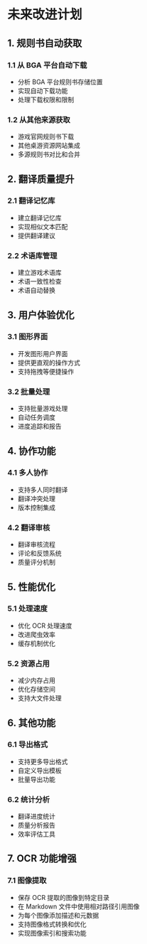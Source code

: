 # 未来改进计划

## 1. 规则书自动获取

### 1.1 从 BGA 平台自动下载
- 分析 BGA 平台规则书存储位置
- 实现自动下载功能
- 处理下载权限和限制

### 1.2 从其他来源获取
- 游戏官网规则书下载
- 其他桌游资源网站集成
- 多源规则书对比和合并

## 2. 翻译质量提升

### 2.1 翻译记忆库
- 建立翻译记忆库
- 实现相似文本匹配
- 提供翻译建议

### 2.2 术语库管理
- 建立游戏术语库
- 术语一致性检查
- 术语自动替换

## 3. 用户体验优化

### 3.1 图形界面
- 开发图形用户界面
- 提供更直观的操作方式
- 支持拖拽等便捷操作

### 3.2 批量处理
- 支持批量游戏处理
- 自动任务调度
- 进度追踪和报告

## 4. 协作功能

### 4.1 多人协作
- 支持多人同时翻译
- 翻译冲突处理
- 版本控制集成

### 4.2 翻译审核
- 翻译审核流程
- 评论和反馈系统
- 质量评分机制

## 5. 性能优化

### 5.1 处理速度
- 优化 OCR 处理速度
- 改进爬虫效率
- 缓存机制优化

### 5.2 资源占用
- 减少内存占用
- 优化存储空间
- 支持大文件处理

## 6. 其他功能

### 6.1 导出格式
- 支持更多导出格式
- 自定义导出模板
- 批量导出功能

### 6.2 统计分析
- 翻译进度统计
- 质量分析报告
- 效率评估工具

## 7. OCR 功能增强

### 7.1 图像提取
- 保存 OCR 提取的图像到特定目录
- 在 Markdown 文件中使用相对路径引用图像
- 为每个图像添加描述和元数据
- 支持图像格式转换和优化
- 实现图像索引和搜索功能 